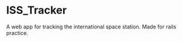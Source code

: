 ISS_Tracker
===========

A web app for tracking the international space station. Made for rails practice.
